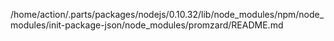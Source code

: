 /home/action/.parts/packages/nodejs/0.10.32/lib/node_modules/npm/node_modules/init-package-json/node_modules/promzard/README.md